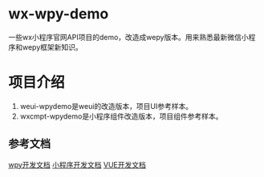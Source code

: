 # wx-wpy-demo
一些wx小程序官网API项目的demo，改造成wepy版本。用来熟悉最新微信小程序和wepy框架新知识。

# 项目介绍
1. weui-wpydemo是weui的改造版本，项目UI参考样本。
2. wxcmpt-wpydemo是小程序组件改造版本，项目组件参考样本。

## 参考文档
[wpy开发文档](https://tencent.github.io/wepy/)
[小程序开发文档](https://mp.weixin.qq.com/debug/wxadoc/dev/index.html?t=2017327)
[VUE开发文档](https://cn.vuejs.org/v2/guide/index.html)


